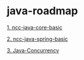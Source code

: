 # java-roadmap
[1. ncc-java-core-basic](ncc-java-core-basic)

[2. ncc-java-spring-basic](ncc-java-spring-basic)

[3. Java-Concurrency](Java-Concurrency)
